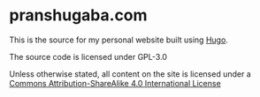 # pranshugaba.com

This is the source for my personal website built using [Hugo](https://gohugo.io).

The source code is licensed under GPL-3.0

Unless otherwise stated, all content on the site is licensed under a [Commons Attribution-ShareAlike 4.0 International License](https://creativecommons.org/licenses/by-sa/4.0/)